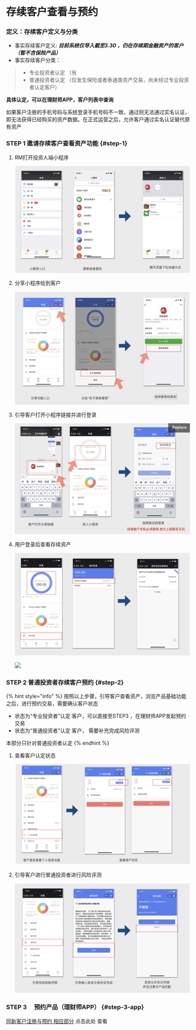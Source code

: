 # 存续客户查看与预约

### 定义：存续客户定义与分类

* 事实存续客户定义:  _**目前系统仅导入截至3.30 ，仍在存续期金融资产的客户（暂不含保险产品）**_
* 事实存续客户分类：

> * 专业投资者认定  （有
> * 普通投资者认定 （仅发生保险或者泰通类资产交易，尚未经过专业投资者认定客户）

**具体认定，可以在理财师APP，客户列表中查询**

如果客户注册的手机号码与系统登录手机号码不一致，通过则无法通过实名认证，即无法获得已经购买的资产数据。在正式运营之后，允许客户通过实名认证替代原有资产

### STEP 1 邀请存续客户查看资产功能 {#step-1}

1. RM打开投资人端小程序

   ![](../.gitbook/assets/image%20%282%29.png)

2. 分享小程序给到客户

   ![](../.gitbook/assets/image%20%283%29.png)

3. 引导客户打开小程序链接并进行登录

   ![](../.gitbook/assets/image%20%2810%29.png)

4. 用户登录后查看存续资产

   ![](../.gitbook/assets/image%20%2818%29.png)

   ![](blob:https://alego.gitbook.io/0f7b84fd-ab22-477d-975a-58cbf194c9f8)

### STEP 2 普通投资者存续客户预约 {#step-2}

{% hint style="info" %}
按照以上步骤，引导客户查看资产，浏览产品基础功能之后，进行预约交易，需要确认客户状态

* 状态为“专业投资者”认定 客户，可以直接至STEP3 ，在理财师APP发起预约交易
* 状态为“普通投资者”认定 客户， 需要补充完成风险评测

本部分只针对普通投资者认定
{% endhint %}

1. 查看客户认定状态

   ![](../.gitbook/assets/image%20%2811%29.png)

2. 引导客户进行普通投资者进行风险评测

   ![](../.gitbook/assets/image.png)

### STEP 3 　预约产品（理财师APP） {#step-3-app}

[同新客户注册与预约 相应部分](https://alego.gitbook.io/acfhandbook/~/edit/primary/cai-yi-45-yue-ce-shi-liu-cheng/untitled-1#step4-.-app) 点击此处 查看  


